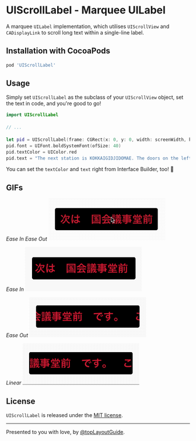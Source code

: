 UIScrollLabel - Marquee UILabel
===============================

A marquee `UILabel` implementation, which utilises `UIScrollView` and `CADisplayLink` to scroll long text within a single-line label. 

## Installation with CocoaPods

```ruby
pod 'UIScrollLabel'
```

## Usage

Simply set `UIScrollLabel` as the subclass of your `UIScrollView` object, set the text in code, and you're good to go!

```swift
import UIScrollLabel

// ...

let pid = UIScrollLabel(frame: CGRect(x: 0, y: 0, width: screenWidth, height: 60))
pid.font = UIFont.boldSystemFont(ofSize: 40)
pid.textColor = UIColor.red
pid.text = "The next station is KOKKAIGIDJIDOMAE. The doors on the left-hand side will open."
```

You can set the `textColor` and `text` right from Interface Builder, too! :tada:

## GIFs

_Ease In Ease Out_
<img src="https://github.com/topLayoutGuide/UIScrollLabel/blob/master/GIFs/pid_eio.gif"/>

_Ease In_
<img src="https://github.com/topLayoutGuide/UIScrollLabel/blob/master/GIFs/pid_ei.gif"/>

_Ease Out_
<img src="https://github.com/topLayoutGuide/UIScrollLabel/blob/master/GIFs/pid_eo.gif"/>

_Linear_
<img src="https://github.com/topLayoutGuide/UIScrollLabel/blob/master/GIFs/pid_l.gif"/>

## License

`UIScrollLabel` is released under the [MIT license](https://github.com/topLayoutGuide/UIScrollLabel/blob/master/LICENSE).

---

Presented to you with love, by [@topLayoutGuide](https://twitter.com/topLayoutGuide).
